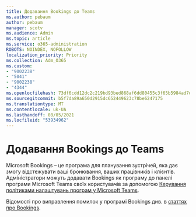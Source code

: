 ```yaml
---
title: Додавання Bookings до Teams
ms.author: pebaum
author: pebaum
manager: scotv
ms.audience: Admin
ms.topic: article
ms.service: o365-administration
ROBOTS: NOINDEX, NOFOLLOW
localization_priority: Priority
ms.collection: Adm_O365
ms.custom:
- "9002238"
- "5041"
- "9002238"
- "4344"
ms.openlocfilehash: 73df6cdd12dc2c219bd93bed868af6dd80455c3f65b5984ad7dbc65682b54bf2
ms.sourcegitcommit: b5f7da89a650d2915dc652449623c78be6247175
ms.translationtype: MT
ms.contentlocale: uk-UA
ms.lasthandoff: 08/05/2021
ms.locfileid: "53934962"
---
```

# <a name="adding-bookings-to-teams"></a>Додавання Bookings до Teams

Microsoft Bookings – це програма для планування зустрічей, яка дає змогу відстежувати ваші бронювання, ваших працівників і клієнтів. Адміністратори можуть додавати Bookings як програму до панелі програми Microsoft Teams своїх користувачів за допомогою [Керування політиками налаштувань програм у Microsoft Teams](https://docs.microsoft.com/microsoftteams/teams-app-setup-policies).

Відомості про виправлення помилок у програмі Bookings див. в [статтях про Bookings](https://docs.microsoft.com/microsoft-365/bookings/bookings-faq).

